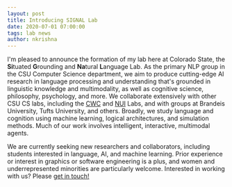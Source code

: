 ```yaml
---
layout: post
title: Introducing SIGNAL Lab
date: 2020-07-01 07:00:00
tags: lab news
author: nkrishna
---
```


I'm pleased to announce the formation of my lab here at Colorado State, the **Si**tuated **G**rounding and **Na**tural **L**anguage Lab.  As the primary NLP group in the CSU Computer Science department, we aim to produce cutting-edge AI research in language processing and understanding that's grounded in linguistic knowledge and multimodality, as well as cognitive science, philosophy, psychology, and more.  We collaborate extensively with other CSU CS labs, including the [CWC](https://www.cs.colostate.edu/~draper/CwC.php) and [NUI](https://nuilab.org/Home) Labs, and with groups at Brandeis University, Tufts University, and others.  Broadly, we study language and cognition using machine learning, logical architectures, and simulation methods. Much of our work involves intelligent, interactive, multimodal agents.

We are currently seeking new researchers and collaborators, including students interested in language, AI, and machine learning. Prior experience or interest in graphics or software engineering is a plus, and women and underrepresented minorities are particularly welcome. Interested in working with us? Please [get in touch!](contact/)
